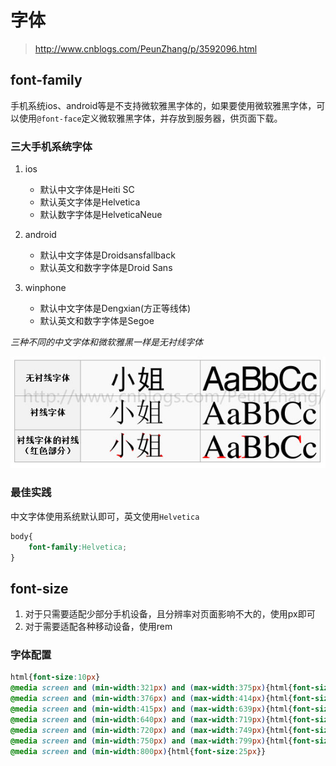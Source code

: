 # 字体

> http://www.cnblogs.com/PeunZhang/p/3592096.html

## font-family

手机系统ios、android等是不支持微软雅黑字体的，如果要使用微软雅黑字体，可以使用`@font-face`定义微软雅黑字体，并存放到服务器，供页面下载。

### 三大手机系统字体

1. ios

    * 默认中文字体是Heiti SC
    * 默认英文字体是Helvetica
    * 默认数字字体是HelveticaNeue

2. android

    * 默认中文字体是Droidsansfallback
    * 默认英文和数字字体是Droid Sans

3. winphone

    * 默认中文字体是Dengxian(方正等线体)
    * 默认英文和数字字体是Segoe

*三种不同的中文字体和微软雅黑一样是无衬线字体*

![font](./img/font.jpg)

### 最佳实践

中文字体使用系统默认即可，英文使用`Helvetica`

```css
body{
    font-family:Helvetica;
}
```

## font-size

1. 对于只需要适配少部分手机设备，且分辨率对页面影响不大的，使用px即可
2. 对于需要适配各种移动设备，使用rem

### 字体配置

```css
html{font-size:10px}
@media screen and (min-width:321px) and (max-width:375px){html{font-size:11px}}
@media screen and (min-width:376px) and (max-width:414px){html{font-size:12px}}
@media screen and (min-width:415px) and (max-width:639px){html{font-size:15px}}
@media screen and (min-width:640px) and (max-width:719px){html{font-size:20px}}
@media screen and (min-width:720px) and (max-width:749px){html{font-size:22.5px}}
@media screen and (min-width:750px) and (max-width:799px){html{font-size:23.5px}}
@media screen and (min-width:800px){html{font-size:25px}}
```